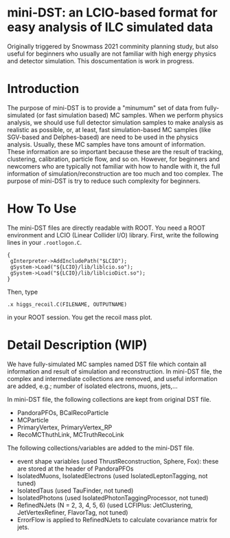 # mini-DST: an LCIO-based format for easy analysis of ILC simulated data

Originally triggered by Snowmass 2021 comminity planning study, but also useful for beginners who usually are not familiar with high energy physics and detector simulation.
This doscumentation is work in progress.

# Introduction

The purpose of mini-DST is to provide a "minumum" set of data from fully-simulated (or fast simulation based) MC samples.
When we perform physics analysis, we should use full detector simulation samples to make analysis as realistic as possible, or, at least, fast simulation-based MC samples (like SGV-based and Delphes-based) are need to be used in the physics analysis.
Usually, these MC samples have tons amount of information.
These information are so important because these are the result of tracking, clustering, calibration, particle flow, and so on.
However, for beginners and newcomers who are typically not familiar with how to handle with it, the full information of simulation/reconstruction are too much and too complex.
The purpose of mini-DST is try to reduce such complexity for beginners.

# How To Use
The mini-DST files are directly readable with ROOT.
You need a ROOT environment and LCIO (Linear Collider I/O) library.
First, write the following lines in your `.rootlogon.C`.
```
{
 gInterpreter->AddIncludePath("$LCIO");
 gSystem->Load("${LCIO}/lib/liblcio.so");
 gSystem->Load("${LCIO}/lib/liblcioDict.so");
}
```
Then, type
```
.x higgs_recoil.C(FILENAME, OUTPUTNAME)
```
in your ROOT session.
You get the recoil mass plot.


# Detail Description (WIP)

We have fully-simulated MC samples named DST file which contain all information and result of simulation and reconstruction.
In mini-DST file, the complex and intermediate collections are removed, and useful information are added, e.g.; number of isolated electrons, muons, jets,...

In mini-DST file, the following collections are kept from original DST file.
- PandoraPFOs, BCalRecoParticle
- MCParticle
- PrimaryVertex, PrimaryVertex_RP
- RecoMCThuthLink, MCTruthRecoLink

The following collections/variables are added to the mini-DST file.
- event shape variables (used ThrustReconstruction, Sphere, Fox): these are stored at the header of PandoraPFOs
- IsolatedMuons, IsolatedElectrons (used IsolatedLeptonTagging, not tuned)
- IsolatedTaus (used TauFinder, not tuned)
- IsolatedPhotons (used IsolatedPhotonTaggingProcessor, not tuned)
- RefinedNJets (N = 2, 3, 4, 5, 6) (used LCFIPlus: JetClustering, JetVertexRefiner, FlavorTag, not tuned)
- ErrorFlow is applied to RefinedNJets to calculate covariance matrix for jets.
